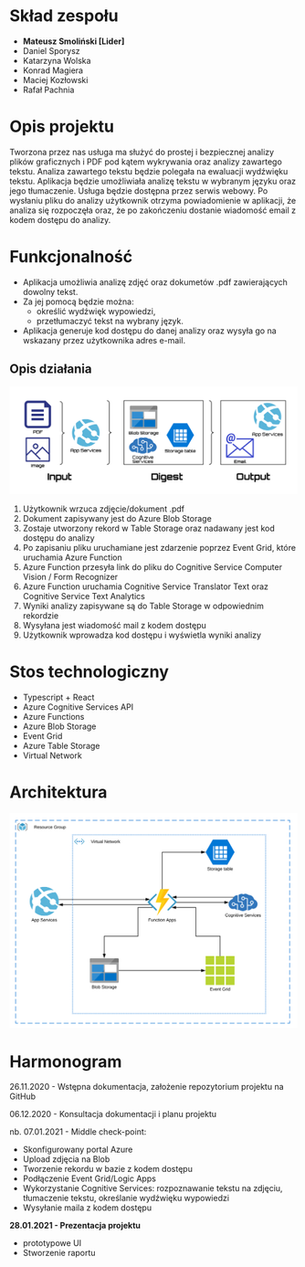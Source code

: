 # Skład zespołu
 - **Mateusz Smoliński [Lider]**
 - Daniel Sporysz
 - Katarzyna Wolska
 - Konrad Magiera
 - Maciej Kozłowski
 - Rafał Pachnia
 
# Opis projektu

Tworzona przez nas usługa ma służyć do prostej i bezpiecznej analizy plików graficznych i PDF pod kątem wykrywania oraz analizy zawartego tekstu. Analiza zawartego tekstu będzie polegała na ewaluacji wydźwięku tekstu. Aplikacja będzie umożliwiała analizę tekstu w wybranym języku oraz jego tłumaczenie. Usługa będzie dostępna przez serwis webowy. Po wysłaniu pliku do analizy użytkownik otrzyma powiadomienie w aplikacji, że analiza się rozpoczęła oraz, że po zakończeniu dostanie wiadomość email z kodem dostępu do analizy.

# Funkcjonalność 
- Aplikacja umożliwia analizę zdjęć oraz dokumetów .pdf zawierających dowolny tekst.
- Za jej pomocą będzie można:
  - określić wydźwięk wypowiedzi,
  - przetłumaczyć tekst na wybrany język.
- Aplikacja generuje kod dostępu do danej analizy oraz wysyła go na wskazany przez użytkownika adres e-mail.

## Opis działania
![picture](https://github.com/matsmolinski/AI-on-Azure-OCR/blob/main/flow.svg)

1. Użytkownik wrzuca zdjęcie/dokument .pdf 
2. Dokument zapisywany jest do Azure Blob Storage
3. Zostaje utworzony rekord w Table Storage oraz nadawany jest kod dostępu do analizy
4. Po zapisaniu pliku uruchamiane jest zdarzenie poprzez Event Grid, które uruchamia Azure Function
5. Azure Function przesyła link do pliku do Cognitive Service Computer Vision / Form Recognizer 
6. Azure Function uruchamia Cognitive Service Translator Text oraz Cognitive Service Text Analytics
7. Wyniki analizy zapisywane są do Table Storage w odpowiednim rekordzie
8. Wysyłana jest wiadomość mail z kodem dostępu
9. Użytkownik wprowadza kod dostępu i wyświetla wyniki analizy

# Stos technologiczny
- Typescript + React
- Azure Cognitive Services API
- Azure Functions
- Azure Blob Storage
- Event Grid
- Azure Table Storage
- Virtual Network

# Architektura
![picture](https://github.com/matsmolinski/AI-on-Azure-OCR/blob/main/architecture%20azure.svg)

# Harmonogram
26.11.2020 - Wstępna dokumentacja, założenie repozytorium projektu na GitHub  

06.12.2020 - Konsultacja dokumentacji i planu projektu

nb. 07.01.2021 - Middle check-point:
- Skonfigurowany portal Azure
- Upload zdjęcia na Blob
- Tworzenie rekordu w bazie z kodem dostępu
- Podłączenie Event Grid/Logic Apps
- Wykorzystanie Cognitive Services: rozpoznawanie tekstu na zdjęciu, tłumaczenie tekstu, określanie wydźwięku wypowiedzi
- Wysyłanie maila z kodem dostępu

**28.01.2021 - Prezentacja projektu** 
- prototypowe UI
- Stworzenie raportu

